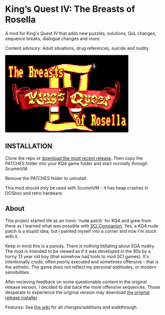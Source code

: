 # King’s Quest IV: The Breasts of Rosella

A mod for King's Quest IV that adds new puzzles, solutions, QoL changes, sequence breaks, dialogue changes and more.

Content advisory: Adult situations, drug references, suicide and nudity.

<img src="TitleCard.png" alt="The Breasts of Rosella intro screen" width="400">

## INSTALLATION

Clone the repo or <a href="https://github.com/Doomlazer/KQIV-TBoR/releases/download/v1.1/KQIV-TBoR_v1.1.zip">download the most recent release</a>. Then copy the PATCHES folder into your KQ4 game folder and start normally through ScummVM. 

Remove the PATCHES folder to uninstall.

This mod should only be used with ScummVM - It has heap crashes in DOSbox and retro hardware.

## About

This project started life as an ironic 'nude patch' for KQ4 and grew from there as I learned what was possible with <a href="http://scicompanion.com">SCI Companion</a>. Yes, a KQ4 nude patch is a stupid idea, but I painted myself into a corner and now I'm stuck with it. 

Keep in mind this is a parody. There is nothing titillating about EGA nudity. The mod is intended to be viewed as if it was developed in the 80s by a horny 13 year old boy (that somehow had tools to mod SCI games). It's intentionally crude, often poorly executed and sometimes offensive - that is the asthetic. The game does not reflect my personal additudes, or modern sensibilities. 

After recieving feedback on some questionable content in the original release version, I decided to dial back the more offensive sequences. Those desperate to experience the original version may download <a href="https://github.com/Doomlazer/KQIV-TBoR/releases/download/v1.0/KQ4-TBoR-Patcher.exe">the original release installer</a>. 

Features: See <a href="https://github.com/Doomlazer/KQIV-TBoR/wiki">the wiki</a> for all changes/additions and walkthrough.

